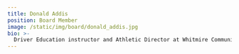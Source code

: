 ```yaml
---
title: Donald Addis
position: Board Member
image: /static/img/board/donald_addis.jpg
bio: >-
  Driver Education instructor and Athletic Director at Whitmire Community School. This is my 30th year in education. I also work part time for Premier Driving School serving the Newberry, Union, and Whitmire areas. I live in the Santuc community of Union County with my wife, Dena and daughter, Kayley Jayne.
---
```


